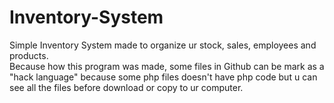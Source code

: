 # Inventory-System
Simple Inventory System made to organize ur stock, sales, employees and products. <br>
Because how this program was made, some files in Github can be mark as a "hack language" because some php files doesn't have php code but u can see all the files before download or copy to ur computer.
